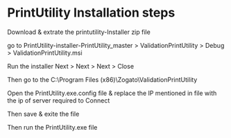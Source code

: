 # PrintUtility Installation steps

Download & extrate the printutility-Installer zip file 

go to PrintUtility-installer-PrintUtility_master > ValidationPrintUtility > Debug > ValidationPrintUtility.msi 

Run the installer Next > Next > Next > Close 

Then go to the C:\Program Files (x86)\Zogato\ValidationPrintUtility 

Open the PrintUtility.exe.config file & replace the IP mentioned in file with the ip of server required to Connect 

Then save & exite the file 

Then run the PrintUtility.exe file
